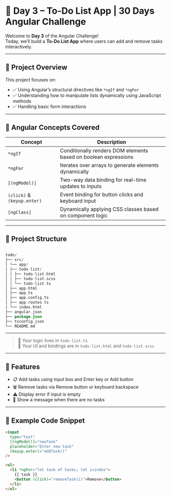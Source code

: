 # 📅 Day 3 – To-Do List App | 30 Days Angular Challenge

Welcome to **Day 3** of the Angular Challenge!  
Today, we’ll build a **To-Do List App** where users can add and remove tasks interactively.

---

## 🎯 Project Overview

This project focuses on:

- ✅ Using Angular’s structural directives like `*ngIf` and `*ngFor`
- ✅ Understanding how to manipulate lists dynamically using JavaScript methods
- ✅ Handling basic form interactions

---

## 🧠 Angular Concepts Covered

| Concept          | Description                                                                 |
|------------------|-----------------------------------------------------------------------------|
| `*ngIf`          | Conditionally renders DOM elements based on boolean expressions             |
| `*ngFor`         | Iterates over arrays to generate elements dynamically                       |
| `[(ngModel)]`    | Two-way data binding for real-time updates to inputs                        |
| `(click)` & `(keyup.enter)` | Event binding for button clicks and keyboard input                |
| `[ngClass]`      | Dynamically applying CSS classes based on component logic                   |

---

## 🧱 Project Structure

```kotlin

todo/
├── src/
│ └── app/
│ ├── todo-list/
│ │ ├── todo-list.html
│ │ ├── todo-list.scss
│ │ └── todo-list.ts
│ ├── app.html
│ ├── app.ts
│ ├── app.config.ts
│ ├── app.routes.ts
│ └── index.html
├── angular.json
├── package.json
├── tsconfig.json
└── README.md

```

---

> 🧠 Your logic lives in `todo-list.ts`  
> 🎨 Your UI and bindings are in `todo-list.html` and `todo-list.scss`

---

## 🧪 Features

- 📋 Add tasks using input box and Enter key or Add button
- 🗑️ Remove tasks via Remove button or keyboard backspace
- ⚠️ Display error if input is empty
- 👀 Show a message when there are no tasks

---

## 📄 Example Code Snippet

```html
<input
  type="text"
  [(ngModel)]="newTask"
  placeholder="Enter new task"
  (keyup.enter)="addTask()"
/>

<ul>
  <li *ngFor="let task of tasks; let i=index">
    {{ task }}
    <button (click)="removeTask(i)">Remove</button>
  </li>
</ul>

